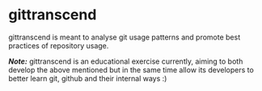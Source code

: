 # gittranscend
gittranscend is meant to analyse git usage patterns and promote best practices of repository usage.

__*Note:*__ gittranscend is an educational exercise currently, aiming to both develop the above mentioned but in the same time allow its developers to better learn git, github and their internal ways :)

